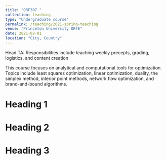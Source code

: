 ```yaml
---
title: "ORF307 "
collection: teaching
type: "Undergraduate course"
permalink: /teaching/2021-spring-teaching
venue: "Princeton University ORFE"
date: 2021-02-01
location: "City, Country"
---
```


Head TA: Responsibilities include teaching weekly precepts, grading, logistics, and content creation

This course focuses on analytical and computational tools for optimization.  Topics include least squares optimization, linear optimization, duality, the simplex method, interior point methods, network flow optimization, and brand-and-bound algorithms.


Heading 1
======

Heading 2
======

Heading 3
======